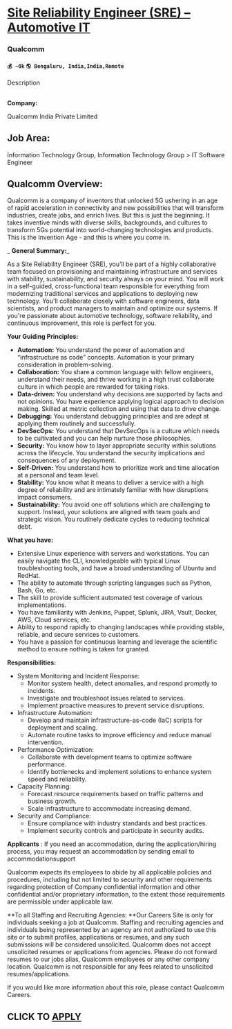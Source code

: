 # [Site Reliability Engineer (SRE) – Automotive IT](https://www.remotewlb.com/apply/site-reliability-engineer-sre-automotive-it-85185)  
### Qualcomm  
#### `💰 ~0k` `🌎 Bengaluru, India,India,Remote`  

Description

##  
**Company:**

Qualcomm India Private Limited

##  **Job Area:**

Information Technology Group, Information Technology Group > IT Software Engineer

##  **Qualcomm Overview:**

Qualcomm is a company of inventors that unlocked 5G ushering in an age of rapid acceleration in connectivity and new possibilities that will transform industries, create jobs, and enrich lives. But this is just the beginning. It takes inventive minds with diverse skills, backgrounds, and cultures to transform 5Gs potential into world-changing technologies and products. This is the Invention Age - and this is where you come in.

 _ **General Summary:**_

As a Site Reliability Engineer (SRE), you’ll be part of a highly collaborative team focused on provisioning and maintaining infrastructure and services with stability, sustainability, and security always on your mind. You will work in a self-guided, cross-functional team responsible for everything from modernizing traditional services and applications to deploying new technology. You'll collaborate closely with software engineers, data scientists, and product managers to maintain and optimize our systems. If you're passionate about automotive technology, software reliability, and continuous improvement, this role is perfect for you.

 **Your Guiding Principles:**

  *  **Automation:** You understand the power of automation and “infrastructure as code” concepts. Automation is your primary consideration in problem-solving.
  *  **Collaboration:** You share a common language with fellow engineers, understand their needs, and thrive working in a high trust collaborate culture in which people are rewarded for taking risks.
  *  **Data-driven:** You understand why decisions are supported by facts and not opinions. You have experience applying logical approach to decision making. Skilled at metric collection and using that data to drive change. 
  * **Debugging:** You understand debugging principles and are adept at applying them routinely and successfully.
  *  **DevSecOps:** You understand that DevSecOps is a culture which needs to be cultivated and you can help nurture those philosophies.
  *  **Security:** You know how to layer appropriate security within solutions across the lifecycle. You understand the security implications and consequences of any deployment.
  *  **Self-Driven:** You understand how to prioritize work and time allocation at a personal and team level.
  *  **Stability:** You know what it means to deliver a service with a high degree of reliability and are intimately familiar with how disruptions impact consumers.
  *  **Sustainability:** You avoid one off solutions which are challenging to support. Instead, your solutions are aligned with team goals and strategic vision. You routinely dedicate cycles to reducing technical debt.

 **What you have:**

  * Extensive Linux experience with servers and workstations. You can easily navigate the CLI, knowledgeable with typical Linux troubleshooting tools, and have a broad understanding of Ubuntu and RedHat.
  * The ability to automate through scripting languages such as Python, Bash, Go, etc. 
  * The skill to provide sufficient automated test coverage of various implementations.
  * You have familiarity with Jenkins, Puppet, Splunk, JIRA, Vault, Docker, AWS, Cloud services, etc.
  * Ability to respond rapidly to changing landscapes while providing stable, reliable, and secure services to customers.
  * You have a passion for continuous learning and leverage the scientific method to ensure nothing is taken for granted.

 **Responsibilities:**

  * System Monitoring and Incident Response:
    * Monitor system health, detect anomalies, and respond promptly to incidents.
    * Investigate and troubleshoot issues related to services.
    * Implement proactive measures to prevent service disruptions.
  * Infrastructure Automation:
    * Develop and maintain infrastructure-as-code (IaC) scripts for deployment and scaling.
    * Automate routine tasks to improve efficiency and reduce manual intervention.
  * Performance Optimization:
    * Collaborate with development teams to optimize software performance.
    * Identify bottlenecks and implement solutions to enhance system speed and reliability.
  * Capacity Planning:
    * Forecast resource requirements based on traffic patterns and business growth.
    * Scale infrastructure to accommodate increasing demand.
  * Security and Compliance:
    * Ensure compliance with industry standards and best practices.
    * Implement security controls and participate in security audits.

 **Applicants** : If you need an accommodation, during the application/hiring process, you may request an accommodation by sending email to accommodationsupport

Qualcomm expects its employees to abide by all applicable policies and procedures, including but not limited to security and other requirements regarding protection of Company confidential information and other confidential and/or proprietary information, to the extent those requirements are permissible under applicable law.

 **To all Staffing and Recruiting Agencies: **Our Careers Site is only for individuals seeking a job at Qualcomm. Staffing and recruiting agencies and individuals being represented by an agency are not authorized to use this site or to submit profiles, applications or resumes, and any such submissions will be considered unsolicited. Qualcomm does not accept unsolicited resumes or applications from agencies. Please do not forward resumes to our jobs alias, Qualcomm employees or any other company location. Qualcomm is not responsible for any fees related to unsolicited resumes/applications.

If you would like more information about this role, please contact Qualcomm Careers.

  
## CLICK TO [APPLY](https://www.remotewlb.com/apply/site-reliability-engineer-sre-automotive-it-85185)

